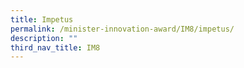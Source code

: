 ```yaml
---
title: Impetus
permalink: /minister-innovation-award/IM8/impetus/
description: ""
third_nav_title: IM8
---
```

